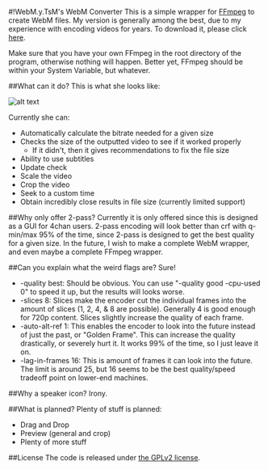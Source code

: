 #!WebM.y.TsM's WebM Converter
This is a simple wrapper for [FFmpeg](http://www.ffmpeg.org/download.html) to create WebM files. My version is generally among the best, due to my experience with encoding videos for years. To download it, please click [here](https://github.com/MasterOfWebM/WebM-Converter/releases/download/v1.1/Release_v1.1.zip).

Make sure that you have your own FFmpeg in the root directory of the program, otherwise nothing will happen. Better yet, FFmpeg should be within your System Variable, but whatever.

##What can it do?
This is what she looks like:

![alt text](http://i.imgur.com/ByZBrvV.png)

Currently she can:

* Automatically calculate the bitrate needed for a given size
* Checks the size of the outputted video to see if it worked properly
  * If it didn't, then it gives recommendations to fix the file size
* Ability to use subtitles
* Update check
* Scale the video
* Crop the video
* Seek to a custom time
* Obtain incredibly close results in file size (currently limited support)

##Why only offer 2-pass?
Currently it is only offered since this is designed as a GUI for 4chan users. 2-pass encoding will look better than crf with q-min/max 95% of the time, since 2-pass is designed to get the best quality for a given size. In the future, I wish to make a complete WebM wrapper, and even maybe a complete FFmpeg wrapper.

##Can you explain what the weird flags are?
Sure!

* -quality best: Should be obvious. You can use "-quality good -cpu-used 0" to speed it up, but the results will looks worse.
* -slices 8: Slices make the encoder cut the individual frames into the amount of slices (1, 2, 4, & 8 are possible). Generally 4 is good enough for 720p content. Slices slightly increase the quality of each frame.
* -auto-alt-ref 1: This enables the encoder to look into the future instead of just the past, or "Golden Frame". This can increase the quality drastically, or severely hurt it. It works 99% of the time, so I just leave it on.
* -lag-in-frames 16: This is amount of frames it can look into the future. The limit is around 25, but 16 seems to be the best quality/speed tradeoff point on lower-end machines.

##Why a speaker icon?
Irony.

##What is planned?
Plenty of stuff is planned:

* Drag and Drop
* Preview (general and crop)
* Plenty of more stuff

##License
The code is released under [the GPLv2 license](http://www.gnu.org/licenses/gpl-2.0.html).
